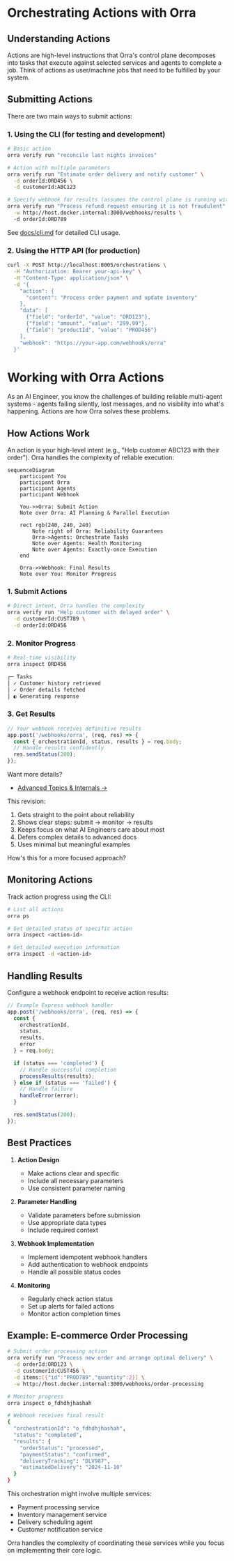# Orchestrating Actions with Orra

## Understanding Actions

Actions are high-level instructions that Orra's control plane decomposes into tasks that execute against selected services and agents to complete a job. Think of actions as user/machine jobs that need to be fulfilled by your system.

## Submitting Actions

There are two main ways to submit actions:

### 1. Using the CLI (for testing and development)

```bash
# Basic action
orra verify run "reconcile last nights invoices"

# Action with multiple parameters
orra verify run "Estimate order delivery and notify customer" \
  -d orderId:ORD456 \
  -d customerId:ABC123

# Specify webhook for results (assumes the control plane is running with docker compose)
orra verify run "Process refund request ensuring it is not fraudulent" \
  -w http://host.docker.internal:3000/webhooks/results \ 
  -d orderId:ORD789
```

See [docs/cli.md](cli.md) for detailed CLI usage.

### 2. Using the HTTP API (for production)

```bash
curl -X POST http://localhost:8005/orchestrations \
  -H "Authorization: Bearer your-api-key" \
  -H "Content-Type: application/json" \
  -d '{
    "action": {
      "content": "Process order payment and update inventory"
    },
    "data": [
      {"field": "orderId", "value": "ORD123"},
      {"field": "amount", "value": "299.99"},
      {"field": "productId", "value": "PROD456"}
    ],
    "webhook": "https://your-app.com/webhooks/orra"
  }'
```

# Working with Orra Actions

As an AI Engineer, you know the challenges of building reliable multi-agent systems - agents failing silently, lost messages, and no visibility into what's happening. Actions are how Orra solves these problems.

## How Actions Work

An action is your high-level intent (e.g., "Help customer ABC123 with their order"). Orra handles the complexity of reliable execution:

```mermaid
sequenceDiagram
    participant You
    participant Orra
    participant Agents
    participant Webhook

    You->>Orra: Submit Action
    Note over Orra: AI Planning & Parallel Execution
    
    rect rgb(240, 240, 240)
        Note right of Orra: Reliability Guarantees
        Orra->Agents: Orchestrate Tasks
        Note over Agents: Health Monitoring
        Note over Agents: Exactly-once Execution
    end
    
    Orra->>Webhook: Final Results
    Note over You: Monitor Progress
```

### 1. Submit Actions

```bash
# Direct intent, Orra handles the complexity
orra verify run "Help customer with delayed order" \
  -d customerId:CUST789 \
  -d orderId:ORD456
```

### 2. Monitor Progress

```bash
# Real-time visibility
orra inspect ORD456

┌─ Tasks
│ ✓ Customer history retrieved
│ ✓ Order details fetched
│ ◐ Generating response
```

### 3. Get Results

```javascript
// Your webhook receives definitive results
app.post('/webhooks/orra', (req, res) => {
  const { orchestrationId, status, results } = req.body;
  // Handle results confidently
  res.sendStatus(200);
});
```

Want more details?
- [Advanced Topics & Internals →](../docs/advanced.md)

This revision:
1. Gets straight to the point about reliability
2. Shows clear steps: submit → monitor → results
3. Keeps focus on what AI Engineers care about most
4. Defers complex details to advanced docs
5. Uses minimal but meaningful examples

How's this for a more focused approach?

## Monitoring Actions

Track action progress using the CLI:

```bash
# List all actions
orra ps

# Get detailed status of specific action
orra inspect <action-id>

# Get detailed execution information
orra inspect -d <action-id>
```

## Handling Results

Configure a webhook endpoint to receive action results:

```javascript
// Example Express webhook handler
app.post('/webhooks/orra', (req, res) => {
  const {
    orchestrationId,
    status,
    results,
    error
  } = req.body;

  if (status === 'completed') {
    // Handle successful completion
    processResults(results);
  } else if (status === 'failed') {
    // Handle failure
    handleError(error);
  }

  res.sendStatus(200);
});
```

## Best Practices

1. **Action Design**
    - Make actions clear and specific
    - Include all necessary parameters
    - Use consistent parameter naming

2. **Parameter Handling**
    - Validate parameters before submission
    - Use appropriate data types
    - Include required context

3. **Webhook Implementation**
    - Implement idempotent webhook handlers
    - Add authentication to webhook endpoints
    - Handle all possible status codes

4. **Monitoring**
    - Regularly check action status
    - Set up alerts for failed actions
    - Monitor action completion times

## Example: E-commerce Order Processing

```bash
# Submit order processing action
orra verify run "Process new order and arrange optimal delivery" \
  -d orderId:ORD123 \
  -d customerId:CUST456 \
  -d items:[{"id":"PROD789","quantity":2}] \
  -w http://host.docker.internal:3000/webhooks/order-processing

# Monitor progress
orra inspect o_fdhdhjhashah

# Webhook receives final result
{
  "orchestrationId": "o_fdhdhjhashah",
  "status": "completed",
  "results": {
    "orderStatus": "processed",
    "paymentStatus": "confirmed",
    "deliveryTracking": "DLV987",
    "estimatedDelivery": "2024-11-10"
  }
}
```

This orchestration might involve multiple services:
- Payment processing service
- Inventory management service
- Delivery scheduling agent
- Customer notification service

Orra handles the complexity of coordinating these services while you focus on implementing their core logic.
